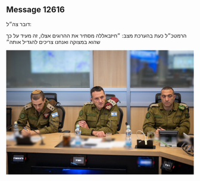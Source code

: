 ## Message 12616

דובר צה״ל: 

הרמטכ״ל כעת בהערכת מצב: ״חיזבאללה מסתיר את ההרוגים אצלו, זה מעיד על כך שהוא במצוקה ואנחנו צריכים להגדיל אותה״

![Photo](12616/12616_photo.jpg)
